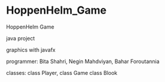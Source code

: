 # HoppenHelm_Game
HoppenHelm Game 

java project 

graphics with javafx

programmer:
Bita Shahri, 
Negin Mahdviyan, 
Bahar Foroutannia

classes: 
class Player, 
class Game
class Blook
